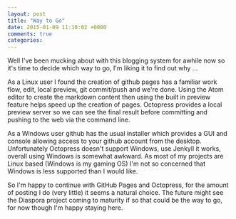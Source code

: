 ```yaml
---
layout: post
title: "Way to Go"
date: 2015-01-09 11:10:02 +0000
comments: true
categories:
---
```

Well I've been mucking about with this blogging system for awhile now so it's time to decide which way to go, I'm liking it to find out why ...
<!--more-->
As a Linux user I found the creation of github pages has a familiar work flow, edit, local preview, git commit/push and we're done. Using the Atom editor to create the markdown content then using the built in preview feature helps speed up the creation of pages. Octopress provides a local preview server so we can see the final result before committing and pushing to the web via the command line.

As a Windows user github has the usual installer which provides a GUI and console allowing access to your github account from the desktop. Unfortunately Octopress doesn't support Windows, use Jenkyll it works, overall using Windows is somewhat awkward. As most of my projects are Linux based (Windows is my gaming OS) I'm not so concerned that Windows is less supported than I would like.

So I'm happy to continue with GitHub Pages and Octopress, for the amount of posting I do (very little) it seems a natural choice. The future might see the Diaspora project coming to maturity if so that could be the way to go, for now though I'm happy staying here.
